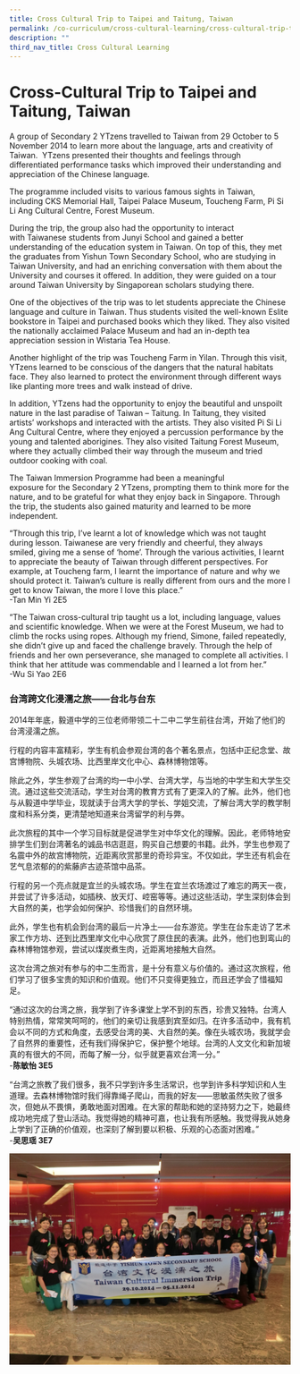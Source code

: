 ```yaml
---
title: Cross Cultural Trip to Taipei and Taitung, Taiwan
permalink: /co-curriculum/cross-cultural-learning/cross-cultural-trip-to-taipei-and-taitung-taiwan/
description: ""
third_nav_title: Cross Cultural Learning
---
```

# **Cross-Cultural Trip to Taipei and Taitung, Taiwan**

A group of Secondary 2 YTzens travelled to Taiwan from 29 October to 5 November 2014 to learn more about the language, arts and creativity of Taiwan.  YTzens presented their thoughts and feelings through differentiated performance tasks which improved their understanding and appreciation of the Chinese language.

The programme included visits to various famous sights in Taiwan, including CKS Memorial Hall, Taipei Palace Museum, Toucheng Farm, Pi Si Li Ang Cultural Centre, Forest Museum.

During the trip, the group also had the opportunity to interact with Taiwanese students from Junyi School and gained a better understanding of the education system in Taiwan. On top of this, they met the graduates from Yishun Town Secondary School, who are studying in Taiwan University, and had an enriching conversation with them about the University and courses it offered. In addition, they were guided on a tour around Taiwan University by Singaporean scholars studying there.

One of the objectives of the trip was to let students appreciate the Chinese language and culture in Taiwan. Thus students visited the well-known Eslite bookstore in Taipei and purchased books which they liked. They also visited the nationally acclaimed Palace Museum and had an in-depth tea appreciation session in Wistaria Tea House.

Another highlight of the trip was Toucheng Farm in Yilan. Through this visit, YTzens learned to be conscious of the dangers that the natural habitats face. They also learned to protect the environment through different ways like planting more trees and walk instead of drive.

In addition, YTzens had the opportunity to enjoy the beautiful and unspoilt nature in the last paradise of Taiwan – Taitung. In Taitung, they visited artists’ workshops and interacted with the artists. They also visited Pi Si Li Ang Cultural Centre, where they enjoyed a percussion performance by the young and talented aborigines. They also visited Taitung Forest Museum, where they actually climbed their way through the museum and tried outdoor cooking with coal.

The Taiwan Immersion Programme had been a meaningful exposure for the Secondary 2 YTzens, prompting them to think more for the nature, and to be grateful for what they enjoy back in Singapore. Through the trip, the students also gained maturity and learned to be more independent.

“Through this trip, I’ve learnt a lot of knowledge which was not taught during lesson. Taiwanese are very friendly and cheerful, they always smiled, giving me a sense of ‘home’. Through the various activities, I learnt to appreciate the beauty of Taiwan through different perspectives. For example, at Toucheng farm, I learnt the importance of nature and why we should protect it. Taiwan’s culture is really different from ours and the more I get to know Taiwan, the more I love this place.”   
\-Tan Min Yi 2E5

“The Taiwan cross-cultural trip taught us a lot, including language, values and scientific knowledge. When we were at the Forest Museum, we had to climb the rocks using ropes. Although my friend, Simone, failed repeatedly, she didn’t give up and faced the challenge bravely. Through the help of friends and her own perseverance, she managed to complete all activities. I think that her attitude was commendable and I learned a lot from her.”   
\-Wu Si Yao 2E6

### **台湾跨文化浸濡之旅——台北与台东**

2014年年底，毅道中学的三位老师带领二十二中二学生前往台湾，开始了他们的台湾浸濡之旅。

行程的内容丰富精彩，学生有机会参观台湾的各个著名景点，包括中正纪念堂、故宫博物院、头城农场、比西里岸文化中心、森林博物馆等。

除此之外，学生参观了台湾的均一中小学、台湾大学，与当地的中学生和大学生交流。通过这些交流活动，学生对台湾的教育方式有了更深入的了解。此外，他们也与从毅道中学毕业，现就读于台湾大学的学长、学姐交流，了解台湾大学的教学制度和科系分类，更清楚地知道来台湾留学的利与弊。

此次旅程的其中一个学习目标就是促进学生对中华文化的理解。因此，老师特地安排学生们到台湾著名的诚品书店逛逛，购买自己想要的书籍。此外，学生也参观了名震中外的故宫博物院，近距离欣赏那里的奇珍异宝。不仅如此，学生还有机会在艺气息浓郁的的紫藤庐古迹茶馆中品茶。

行程的另一个亮点就是宜兰的头城农场。学生在宜兰农场渡过了难忘的两天一夜，并尝试了许多活动，如插秧、放天灯、崆窑等等。通过这些活动，学生深刻体会到大自然的美，也学会如何保护、珍惜我们的自然环境。

此外，学生也有机会到台湾的最后一片净土――台东游览。学生在台东走访了艺术家工作方坊、还到比西里岸文化中心欣赏了原住民的表演。此外，他们也到鸾山的森林博物馆参观，尝试以煤炭煮生肉，近距离地接触大自然。

这次台湾之旅对有参与的中二生而言，是十分有意义与价值的。通过这次旅程，他们学习了很多宝贵的知识和价值观。他们不只变得更独立，而且还学会了惜福知足。

“通过这次的台湾之旅，我学到了许多课堂上学不到的东西，珍贵又独特。台湾人特别热情，常常笑呵呵的，他们的亲切让我感到宾至如归。在许多活动中，我有机会以不同的方式和角度，去感受台湾的美、大自然的美。像在头城农场，我就学会了自然界的重要性，还有我们得保护它，保护整个地球。台湾的人文文化和新加坡真的有很大的不同，而每了解一分，似乎就更喜欢台湾一分。”   
\-**陈敏怡 3E5**

“台湾之旅教了我们很多，我不只学到许多生活常识，也学到许多科学知识和人生道理。去森林博物馆时我们得靠绳子爬山，而我的好友――思敏虽然失败了很多次，但她从不畏惧，勇敢地面对困难。在大家的帮助和她的坚持努力之下，她最终成功地完成了登山活动。我觉得她的精神可嘉，也让我有所感触。我觉得我从她身上学到了正确的价值观，也深刻了解到要以积极、乐观的心态面对困难。”    
\-**吴思瑶 3E7**


![](/images/Taiwan_Beginning_of_a_great_learning_journey.jpg)